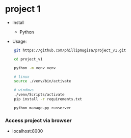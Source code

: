 # project 1

- Install
  * Python

- Usage: 

```bash
    git https://github.com/phillipmugisa/project_v1.git

    cd project_v1

    python -m venv venv

    # linux
    source ./venv/bin/activate

    # windows
    ./venv/Scripts/activate
    pip install -r requirements.txt

    python manage.py runserver
```

### Access project via browser
- localhost:8000